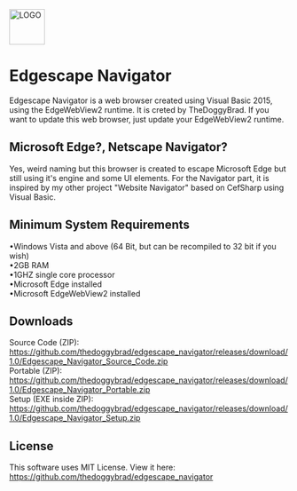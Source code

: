 <img src="https://upload.wikimedia.org/wikipedia/commons/thumb/b/b8/Microsoft_Edge_logo_%282015%E2%80%932019%29.svg/1920px-Microsoft_Edge_logo_%282015%E2%80%932019%29.svg.png" alt="LOGO" width="64"  height="64">

# Edgescape Navigator
Edgescape Navigator is a web browser created using Visual Basic 2015, using the EdgeWebView2 runtime. It is creted by TheDoggyBrad. If you want to update this web browser, just update your EdgeWebView2 runtime.

## Microsoft Edge?, Netscape Navigator?
Yes, weird naming but this browser is created to escape Microsoft Edge but still using it's engine and some UI elements. For the Navigator part, it is inspired by my other project "Website Navigator" based on CefSharp using Visual Basic.

## Minimum System Requirements
•Windows Vista and above (64 Bit, but can be recompiled to 32 bit if you wish)
<br>
•2GB RAM
<br>
•1GHZ single core processor
<br>
•Microsoft Edge installed
<br>
•Microsoft EdgeWebView2 installed

## Downloads
Source Code (ZIP): https://github.com/thedoggybrad/edgescape_navigator/releases/download/1.0/Edgescape_Navigator_Source_Code.zip
<br>
Portable (ZIP): https://github.com/thedoggybrad/edgescape_navigator/releases/download/1.0/Edgescape_Navigator_Portable.zip
<br>
Setup (EXE inside ZIP): https://github.com/thedoggybrad/edgescape_navigator/releases/download/1.0/Edgescape_Navigator_Setup.zip

## License
This software uses MIT License. View it here: https://github.com/thedoggybrad/edgescape_navigator
